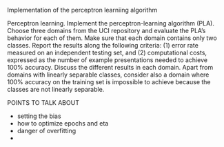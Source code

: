 Implementation of the perceptron learniing algorithm

Perceptron learning. Implement the perceptron-learning algorithm (PLA). Choose
three domains from the UCI repository and evaluate the PLA’s behavior for each of
them. Make sure that each domain contains only two classes. Report the results
along the following criteria: (1) error rate measured on an independent testing set,
and (2) computational costs, expressed as the number of example presentations
needed to achieve 100% accuracy. Discuss the different results in each domain.
Apart from domains with linearly separable classes, consider also a domain where
100% accuracy on the training set is impossible to achieve because the classes are
not linearly separable.

POINTS TO TALK ABOUT
- setting the bias
- how to optimize epochs and eta
- danger of overfitting
- 

